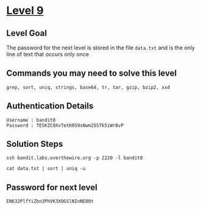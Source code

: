 # [Level 9](https://overthewire.org/wargames/bandit/bandit9.html)

## Level Goal

The password for the next level is stored in the file `data.txt` and is the only line of text that occurs only once

## Commands you may need to solve this level

    grep, sort, uniq, strings, base64, tr, tar, gzip, bzip2, xxd

## Authentication Details

    Username : bandit8
    Password : TESKZC0XvTetK0S9xNwm25STk5iWrBvP

## Solution Steps

``` 
ssh bandit.labs.overthewire.org -p 2220 -l bandit8

cat data.txt | sort | uniq -u
```

## Password for next level

    EN632PlfYiZbn3PhVK3XOGSlNInNE00t